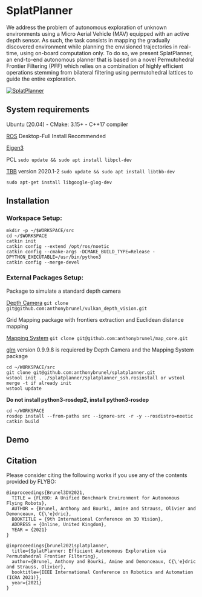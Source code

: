 # SplatPlanner

We address the problem of autonomous exploration of unknown environments using a Micro Aerial Vehicle (MAV) equipped with an active depth sensor. As such, the task consists in mapping the gradually discovered environment while planning the envisioned trajectories in real-time, using on-board computation only. To do so, we present SplatPlanner, an end-to-end autonomous planner that is based on a novel Permutohedral Frontier Filtering (PFF) which relies on a combination of highly efficient operations stemming from bilateral filtering using permutohedral lattices to guide the entire exploration. 

[![SplatPlanner](https://img.youtube.com/vi/DCcfA2HB1GI/0.jpg)](https://youtu.be/DCcfA2HB1GI)

## System requirements

Ubuntu (20.04) -  CMake: 3.15+ - C++17 compiler

[ROS](http://wiki.ros.org/ROS/Installation) Desktop-Full Install Recommended

[Eigen3](https://eigen.tuxfamily.org/index.php?title=Main_Page)

PCL ```sudo update && sudo apt install libpcl-dev```

[TBB](https://github.com/oneapi-src/oneTBB) version 2020.1-2 ```sudo update && sudo apt install libtbb-dev```

```sudo apt-get install libgoogle-glog-dev```

## Installation

### Workspace Setup:

```
mkdir -p ~/$WORKSPACE/src
cd ~/$WORKSPACE
catkin init
catkin config --extend /opt/ros/noetic
catkin config --cmake-args -DCMAKE_BUILD_TYPE=Release -DPYTHON_EXECUTABLE=/usr/bin/python3
catkin config --merge-devel
```

### External Packages Setup:
Package to simulate a standard depth camera

[Depth Camera](https://github.com/anthonybrunel/vulkan_depth_vision) 
```git clone git@github.com:anthonybrunel/vulkan_depth_vision.git```

Grid Mapping package with frontiers extraction and Euclidean distance mapping

[Mapping System](https://github.com/anthonybrunel/map_core) 
```git clone git@github.com:anthonybrunel/map_core.git```

[glm](https://github.com/g-truc/glm) version 0.9.9.8 is requiered by Depth Camera and the Mapping System package


```
cd ~/WORKSPACE/src
git clone git@github.com:anthonybrunel/splatplanner.git
wstool init . ./splatplanner/splatplanner_ssh.rosinstall or wstool merge -t if already init
wstool update
```

**Do not install python3-rosdep2, install python3-rosdep**

```
cd ~/WORKSPACE
rosdep install --from-paths src --ignore-src -r -y --rosdistro=noetic
catkin build
```



## Demo


## Citation

Please consider citing the following works if you use any of the contents provided by FLYBO:

```
@inproceedings{Brunel3DV2021,
  TITLE = {FLYBO: A Unified Benchmark Environment for Autonomous Flying Robots},
  AUTHOR = {Brunel, Anthony and Bourki, Amine and Strauss, Olivier and Demonceaux, C{\'e}dric},
  BOOKTITLE = {9th International Conference on 3D Vision},
  ADDRESS = {Online, United Kingdom},
  YEAR = {2021}
}
```
```
@inproceedings{brunel2021splatplanner,
  title={SplatPlanner: Efficient Autonomous Exploration via Permutohedral Frontier Filtering},
  author={Brunel, Anthony and Bourki, Amine and Demonceaux, C{\'e}dric and Strauss, Olivier},
  booktitle={IEEE International Conference on Robotics and Automation (ICRA 2021)},
  year={2021}
}
```

